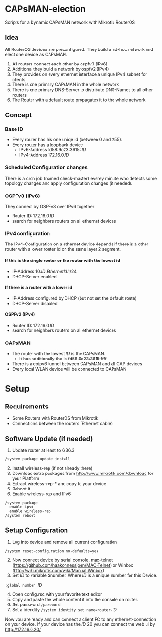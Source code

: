 # CAPsMAN-election
Scripts for a Dynamic CAPsMAN network with Mikrotik RouterOS

## Idea

All RouterOS devices are preconfigured. They build a ad-hoc network and elect one device as CAPsMAN.

1. All routers connect each other by ospfv3 (IPv6)
2. Additional they build a network by ospfv2 (IPv4)
3. They provides on every ethernet interface a unique IPv4 subnet for clients
4. There is one primary CAPsMAN in the whole network
5. There is one primary DNS-Server to distribute DNS-Names to all other routers
6. The Router with a default route propagates it to the whole network


## Concept
### Base ID
* Every router has his one uniqe id (between 0 and 255).
* Every router has a loopback device
  * IPv6-Address fd58:9c23:3615::*ID*
  * IPv4-Address 172.16.0.*ID*

### Scheduled Configuration changes
There is a cron job (named check-master) everey minute who detects some topology changes and apply configuration changes (if needed).

### OSPFv3 (IPv6)
They connect by OSPFv3 over IPv6 together 
* Router ID: 172.16.0.*ID*
* search for neighbors routers on all ethernet devices

### IPv4 configuration
The IPv4-Configuration on a ethernet device depends if there is a other router with a lower router id on the same layer 2 segment.

#### If this is the single router or the router with the lowest id
* IP-Address 10.*ID*.*EthernetId*.1/24
* DHCP-Server enabled

#### If there is a router with a lower id 
* IP-Address configured by DHCP (but not set the default route)
* DHCP-Server disabled

#### OSPFv2 (IPv4)
* Router ID: 172.16.0.*ID*
* search for neighbors routers on all ethernet devices

### CAPsMAN
* The router with the lowest *ID* is the CAPsMAN.
  * It has additionally the ip fd58:9c23:3615:ffff
* There is a eoipv6 tunnel between CAPsMAN and all CAP devices
* Every local WLAN device will be connected to CAPsMAN

# Setup
## Requirements
* Some Routers with RouterOS from Mikrotik
* Connections between the routers (Ethernet cable)

## Software Update (if needed) 
1. Update router at least to 6.36.3

  `/system package update install`

2. Install wireless-rep (if not already there)
  1. Download extra packages from http://www.mikrotik.com/download for your Platform
  2. Extract wireless-rep-* and copy to your device
  3. Reboot it
3. Enable wireless-rep and IPv6

```
/system package
  enable ipv6
  enable wireless-rep
/system reboot
```

## Setup Configuration
1. Log into device and remove all current configuration

  `/system reset-configuration no-defaults=yes`

2. Now connect device by serial console, mac-telnet (https://github.com/haakonnessjoen/MAC-Telnet) or Winbox (http://wiki.mikrotik.com/wiki/Manual:Winbox)
3. Set *ID* to variable $number. Where *ID* is a unique number for this Device.

  `:global number `*ID*

4. Open config.rsc with your favorite text editor
5. Copy and paste the whole content it into the console on router.
6. Set password
   `/password`
7. Set a idendity
   `/system identity set name=router-`*ID*

Now you are ready and can connect a client PC to any ethernet-connection on your device.
If your device has the *ID* 20 you can connect the web ui by http://172.16.0.20/
